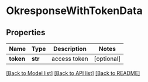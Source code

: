 # OkresponseWithTokenData

## Properties
Name | Type | Description | Notes
------------ | ------------- | ------------- | -------------
**token** | **str** | access token | [optional] 

[[Back to Model list]](../README.md#documentation-for-models) [[Back to API list]](../README.md#documentation-for-api-endpoints) [[Back to README]](../README.md)

